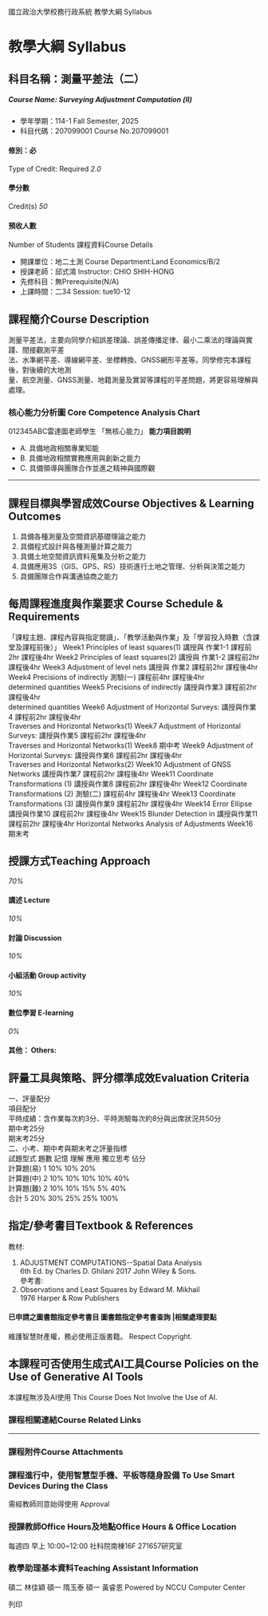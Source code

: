 國立政治大學校務行政系統 教學大綱 Syllabus
# 教學大綱 Syllabus
##  科目名稱：測量平差法（二）
#####  Course Name: Surveying Adjustment Computation (Ⅱ)
  * 學年學期：114-1 Fall Semester, 2025 
  * 科目代碼：207099001 Course No.207099001


#### 修別：必
Type of Credit: Required 
_2.0_
#### 學分數
Credit(s)
_50_
#### 預收人數
Number of Students
課程資料Course Details
  * 開課單位：地二土測 Course Department:Land Economics/B/2 
  * 授課老師：邱式鴻 Instructor: CHIO SHIH-HONG 
  * 先修科目：無Prerequisite(N/A)
  * 上課時間：二34 Session: tue10-12


##  課程簡介Course Description
測量平差法，主要向同學介紹誤差理論、誤差傳播定律、最小二乘法的理論與實踐、間接觀測平差  
法、水準網平差、導線網平差、坐標轉換、GNSS網形平差等。同學修完本課程後，對後續的大地測  
量、航空測量、GNSS測量、地籍測量及實習等課程的平差問題，將更容易理解與處理。
###  核心能力分析圖 Core Competence Analysis Chart
012345ABC雷達圖老師學生
「無核心能力」 
**能力項目說明**
  * A. 具備地政相關專業知能
  * B. 具備地政相關實務應用與創新之能力
  * C. 具備領導與團隊合作並進之精神與國際觀


* * *
##  課程目標與學習成效Course Objectives & Learning Outcomes 
1. 具備各種測量及空間資訊基礎理論之能力  
2. 具備程式設計與各種測量計算之能力  
3. 具備土地空間資訊資料蒐集及分析之能力  
4. 具備應用3S（GIS、GPS、RS）技術進行土地之管理、分析與決策之能力  
5. 具備團隊合作與溝通協商之能力
##  每周課程進度與作業要求 Course Schedule & Requirements
「課程主題、課程內容與指定閱讀」、「教學活動與作業」及「學習投入時數（含課堂及課程前後）」
Week1 Principles of least squares(1) 講授與 作業1-1 課程前2hr 課程後4hr
Week2 Principles of least squares(2) 講授與 作業1-2 課程前2hr 課程後4hr
Week3 Adjustment of level nets 講授與 作業2 課程前2hr 課程後4hr 
Week4 Precisions of indirectly 測驗(一) 課程前4hr 課程後4hr  
determined quantities 
Week5 Precisions of indirectly 講授與作業3 課程前2hr 課程後4hr  
determined quantities 
Week6 Adjustment of Horizontal Surveys: 講授與作業4 課程前2hr 課程後4hr  
Traverses and Horizontal Networks(1) 
Week7 Adjustment of Horizontal Surveys: 講授與作業5 課程前2hr 課程後4hr  
Traverses and Horizontal Networks(1) 
Week8 期中考
Week9 Adjustment of Horizontal Surveys: 講授與作業6 課程前2hr 課程後4hr  
Traverses and Horizontal Networks(2) 
Week10 Adjustment of GNSS Networks 講授與作業7 課程前2hr 課程後4hr
Week11 Coordinate Transformations (1) 講授與作業8 課程前2hr 課程後4hr
Week12 Coordinate Transformations (2) 測驗(二) 課程前4hr 課程後4hr
Week13 Coordinate Transformations (3) 講授與作業9 課程前2hr 課程後4hr
Week14 Error Ellipse 講授與作業10 課程前2hr 課程後4hr
Week15 Blunder Detection in 講授與作業11 課程前2hr 課程後4hr
Horizontal Networks 
Analysis of Adjustments 
Week16 期末考
##  授課方式Teaching Approach
_70%_
####  講述 Lecture
_10%_
####  討論 Discussion
_10%_
####  小組活動 Group activity
_10%_
####  數位學習 E-learning
_0%_
####  其他： Others:
##  評量工具與策略、評分標準成效Evaluation Criteria
一、評量配分  
項目配分  
平時成績：含作業每次約3分、平時測驗每次約8分與出席狀況共50分  
期中考25分  
期末考25分  
二、小考、期中考與期末考之評量指標  
試題型式 題數 記憶 理解 應用 獨立思考 佔分  
計算題(易) 1 10% 10% 20%  
計算題(中) 2 10% 10% 10% 10% 40%  
計算題(難) 2 10% 10% 15% 5% 40%  
合計 5 20% 30% 25% 25% 100%  

##  指定/參考書目Textbook & References
教材:  
1. ADJUSTMENT COMPUTATIONS--Spatial Data Analysis  
6th Ed. by Charles D. Ghilani 2017 John Wiley & Sons.  
參考書:  
2. Observations and Least Squares by Edward M. Mikhail  
1976 Harper & Row Publishers
####  已申請之圖書館指定參考書目  圖書館指定參考書查詢 |相關處理要點
維護智慧財產權，務必使用正版書籍。 Respect Copyright.
##  本課程可否使用生成式AI工具Course Policies on the Use of Generative AI Tools
本課程無涉及AI使用 This Course Does Not Involve the Use of AI.
###  課程相關連結Course Related Links
* * *
###  課程附件Course Attachments
###  課程進行中，使用智慧型手機、平板等隨身設備 To Use Smart Devices During the Class
需經教師同意始得使用  Approval
###  授課教師Office Hours及地點Office Hours & Office Location
每週四 早上 10:00~12:00
社科院南棟16F 271657研究室
###  教學助理基本資料Teaching Assistant Information
碩二 林佳穎
碩一 隋玉泰
碩一 黃睿恩
Powered by NCCU Computer Center
  
列印
